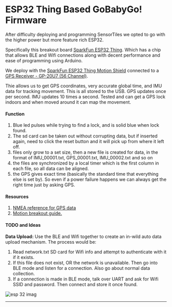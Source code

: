 ESP32 Thing Based GoBabyGo! Firmware
=====

After difficulty deploying and programming SensorTiles we opted to go with the higher power but more feature rich ESP32.

Specifically this breakout board [SparkFun ESP32 Thing](https://www.sparkfun.com/products/13907). Which has a chip that allows BLE and Wifi connections along with decent performance and ease of programming using Arduino. 

We deploy with the [SparkFun ESP32 Thing Motion Shield](https://www.sparkfun.com/products/14430) connected to a [GPS Receiver - GP-20U7 (56 Channel)](https://www.sparkfun.com/products/13740).

Thie allows us to get GPS coordinates, very accurate global time, and IMU data for tracking movement. This is all stored to the USB. GPS updates once per second. IMU updates 10 times a second. Tested and can get a GPS lock indoors and when moved around it can map the movement. 

#### Function
1. Blue led pulses while trying to find a lock, and is solid blue when lock found.
2. The sd card can be taken out without corrupting data, but if inserted again, need to click the reset button and it will pick up from where it left off.
3. files only grow to a set size, then a new file is created for data, in the format of IMU_00001.txt, GPS_00001.txt, IMU_00002.txt and so on
4. the files are synchronized by a local timer which is the first column in each file, so all data can be aligned.
5. the GPS gives exact time (basically the standard time that everything else is set by). So even if a power failure happens we can always get the right time just by asking GPS.

#### Resources
1. [NMEA reference for GPS data](https://www.sparkfun.com/datasheets/GPS/NMEA%20Reference%20Manual-Rev2.1-Dec07.pdf)
2. [Motion breakout guide.](https://learn.sparkfun.com/tutorials/esp32-thing-motion-shield-hookup-guide)

#### TODO and Ideas

**Data Upload:** Use the BLE and Wifi together to create an in-wild auto data upload mechanism. The process would be:
1. Read network.txt SD card for Wifi info and attempt to authenticate with it if it exists.
2. If this file does not exist, OR the network is unavailable. Then go into BLE mode and listen for a connection. Also go about normal data collection.
3. If a connection is made in BLE mode, talk over UART and ask for Wifi SSID and password. Then connect and store it once found.


![esp 32 imag](https://cdn.sparkfun.com//assets/parts/1/1/5/6/4/13907-01.jpg)

---------


